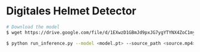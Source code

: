 # Digitales Helmet Detector

```sh
# Download the model
$ wget https://drive.google.com/file/d/1EXwzD1GBmJd9pxJG7ygYTYNX4ZoC1myw/view?usp=sharing -o best.pt
```

```sh
$ python run_inference.py --model <model.pt> --source_path <source.mp4>
```
